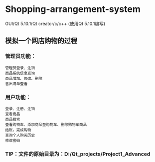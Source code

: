 Shopping-arrangement-system
=====
GUI/Qt 5.10.1/Qt creator/c/c++ (使用Qt 5.10.1编写)

模拟一个网店购物的过程
------
### 管理员功能：
    管理员登录、注销
    商品系统信息查询
    商品增加、修改、删除
    售出清单查看

### 用户功能：
    登录、注册、注销
    查看商品
    商品搜索
    查看购物车、添加商品至购物车、删除购物车商品
    结账，完成购物
    查询个人购买历史
    修改密码

### TIP：文件的原始目录为：D:/Qt_projects/Project1_Advanced
